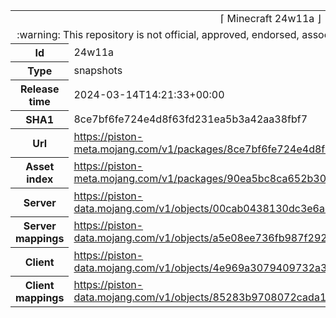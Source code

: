<html><table>
<tr><td colspan="2" align="center"><img width="0" height="0"><br/>⌈ Minecraft 24w11a ⌋<br/><img width="0" height="0"></td></tr>
<tr><td colspan="2" align="center"><img width="0" height="0"><br/>
:warning: This repository is not official, approved, endorsed, associated or connected with Mojang :warning:
<br/><img width="0" height="0"></td></tr>
<tr><th>Id</th><td>24w11a</td></tr>
<tr><th>Type</th><td>snapshots</td></tr>
<tr><th>Release time</th><td>2024-03-14T14:21:33+00:00</td></tr>
<tr><th>SHA1</th><td>8ce7bf6fe724e4d8f63fd231ea5b3a42aa38fbf7</td></tr>
<tr><th>Url</th><td><a href="https://piston-meta.mojang.com/v1/packages/8ce7bf6fe724e4d8f63fd231ea5b3a42aa38fbf7/24w11a.json">https://piston-meta.mojang.com/v1/packages/8ce7bf6fe724e4d8f63fd231ea5b3a42aa38fbf7/24w11a.json</a></td></tr>
<tr><th>Asset index</th><td><a href="https://piston-meta.mojang.com/v1/packages/90ea5bc8ca652b308450f5602bb494d85adcf820/15.json">https://piston-meta.mojang.com/v1/packages/90ea5bc8ca652b308450f5602bb494d85adcf820/15.json</a></td></tr>
<tr><th>Server</th><td><a href="https://piston-data.mojang.com/v1/objects/00cab0438130dc3e6ae91f53387bb96ae7986d31/server.jar">https://piston-data.mojang.com/v1/objects/00cab0438130dc3e6ae91f53387bb96ae7986d31/server.jar</a></td></tr>
<tr><th>Server mappings</th><td><a href="https://piston-data.mojang.com/v1/objects/a5e08ee736fb987f2920b98d25961245aac087bc/server.txt">https://piston-data.mojang.com/v1/objects/a5e08ee736fb987f2920b98d25961245aac087bc/server.txt</a></td></tr>
<tr><th>Client</th><td><a href="https://piston-data.mojang.com/v1/objects/4e969a3079409732a39aa722ea61d03876c41367/client.jar">https://piston-data.mojang.com/v1/objects/4e969a3079409732a39aa722ea61d03876c41367/client.jar</a></td></tr>
<tr><th>Client mappings</th><td><a href="https://piston-data.mojang.com/v1/objects/85283b9708072cada19de2a29955957939af2127/client.txt">https://piston-data.mojang.com/v1/objects/85283b9708072cada19de2a29955957939af2127/client.txt</a></td></tr>
</table></html>